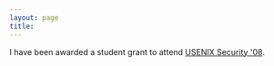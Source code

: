 ```yaml
---
layout: page
title: 
---
```

I have been awarded a student grant to attend [USENIX Security '08](https://www.usenix.org/legacy/event/sec08/).
